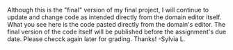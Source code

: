 Although this is the "final" version of my final project, I will continue to update and change code as intended directly from the domain editor itself. 
What you see here is the code pasted directly from the domain's editor. The final version of the code itself will be published before the assignment's due date. 
Please checck again later for grading. Thanks! -Sylvia L.
